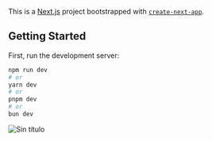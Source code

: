 This is a [Next.js](https://nextjs.org/) project bootstrapped with [`create-next-app`](https://github.com/vercel/next.js/tree/canary/packages/create-next-app).

## Getting Started

First, run the development server:

```bash
npm run dev
# or
yarn dev
# or
pnpm dev
# or
bun dev
```

![Sin título](https://github.com/Lostovayne/hero-components-next-typescript-tailwind/assets/92962731/f109d157-6f7d-4d1e-a5fb-526c5822c49b)

